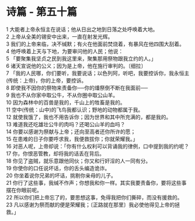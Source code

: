 # 诗篇 - 第五十篇
  
 1 大能者上帝永恒主在说话；他从日出之地到日落之处呼唤着大地。  
 2 上帝从全美的锡安中出来，一直在射发光辉。  
 3 我们的上帝来临，决不缄默；有火在他面前焚烧着，有暴风在他四围大刮着。  
 4 他呼唤着上天与下地，为要审问他的人民；他说：  
 5 「要聚集我坚贞之民到我这里来，聚集那用祭物跟我立约的人。」  
 6 诸天宣说他的公义；因为是上帝，他在施行审判的。〔细拉〕  
 7 「我的人民哪，你们要听，我要说话；以色列阿，听吧，我要控诉你，我永恒主(传统：上帝)，你的上帝，要控诉。  
 8 即使我不因你的祭物来责备你──你的燔祭倒不断在我面前──  
 9 我也不从你家中取公牛，不从你圈中取公山羊。  
 10 因为森林中的百兽是我的，千山上的牲畜是我的。  
 11 空中(传统：山中)的飞鸟我都认识；野地的动物都属于我。  
 12 就使我饿了，我也不用告诉你；因为世界和其中所充满的，都是我的。  
 13 难道我还吃雄壮公牛的肉吗？还喝公山羊的血吗？  
 14 你要以感谢为祭献与上帝；还向至高者还你所许的愿；  
 15 在患难的日子你要呼求我，我便救拔你；你就荣耀我。」  
 16 对恶人呢，上帝却说：「你有什么权利可以背诵我的律例，口中提到我的约呢？  
 17 你，你恨恶管教，却将我的话丢在背后。  
 18 你见了盗贼，就乐意跟他同伙；你又和行奸淫的人一同有分。  
 19 你使你的口任说坏话，你的舌头编造诡诈。  
 20 你坐着说你兄弟的坏话，挑剔你亲母的儿子。  
 21 你行了这些事，我缄不作声；你想我和你一样。其实我要责备你，要将这些事摆在你眼前呢。  
 22 所以你们把上帝忘了的，要思想这事，免得我把你们撕碎，而没有援救的。  
 23 凡以感谢为祭而献的便是荣耀我；〔正路就在那里〕我必使他得见上帝的拯救。」